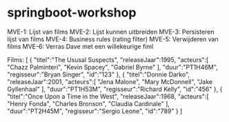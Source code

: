 # springboot-workshop
MVE-1: Lijst van films
MVE-2: Lijst kunnen uitbreiden
MVE-3: Persisteren lijst van films
MVE-4: Business rules (rating filter)
MVE-5: Verwijderen van films
MVE-6: Verras Dave met een willekeurige fiml

Films:
[
   {
      "titel":"The Ususal Suspects",
      "releaseJaar":1995,
      "acteurs":[
         "Chazz Palminteri",
         "Kevin Spacey",
         "Gabriel Byrne"
      ],
      "duur":"PT1H46M",
      "regisseur":"Bryan Singer",
      "id":"123"
   },
   {
      "titel":"Donnie Darko",
      "releaseJaar":2001,
      "acteurs":[
         "Jena Malone",
         "Mary McDonnell",
         "Jake Gyllenhaal"
      ],
      "duur":"PT1H53M",
      "regisseur":"Richard Kelly",
      "id":"456"
   },
   {
      "titel":"Once Upon a Time in the West",
      "releaseJaar":1968,
      "acteurs":[
         "Henry Fonda",
         "Charles Bronson",
         "Claudia Cardinale"
      ],
      "duur":"PT2H45M",
      "regisseur":"Sergio Leone",
      "id":"789"
   }
]